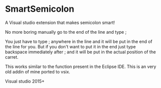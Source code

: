 # SmartSemicolon
A Visual studio extension that makes semicolon smart!

No more boring manually go to the end of the line and type ;

You just have to type ; anywhere in the line and it will be put in the end of the line for you.
But if you don't want to put it in the end just type backspace immediately after ; and it will be put in the actual position of the carret.

This works similar to the function present in the Eclipse IDE.
This is an very old addin of mine ported to vsix.

Visual studio 2015+

